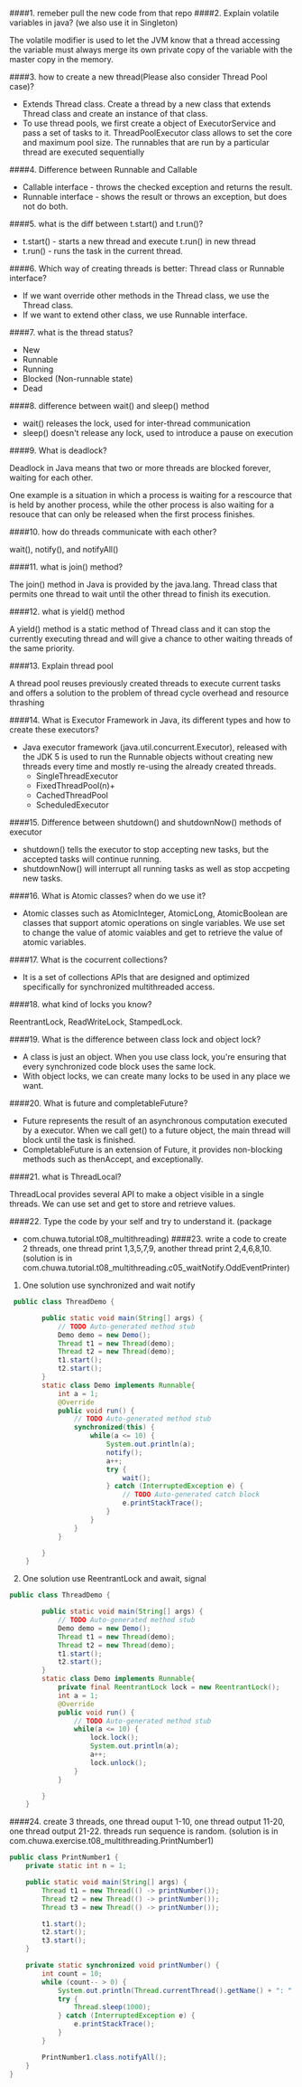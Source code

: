 ####1. remeber pull the new code from that repo
####2. Explain volatile variables in java? (we also use it in Singleton)

The volatile modifier is used to let the JVM know that a thread accessing the variable must always merge its own private copy of the variable with the master copy in the memory.

####3. how to create a new thread(Please also consider Thread Pool case)?

* Extends Thread class. Create a thread by a new class that extends Thread class and create an instance of that class.
* To use thread pools, we first create a object of ExecutorService and pass a set of tasks to it. ThreadPoolExecutor class allows to set the core and maximum pool size. The runnables that are run by a particular thread are executed sequentially

####4. Difference between Runnable and Callable

* Callable interface - throws the checked exception and returns the result. 
* Runnable interface - shows the result or throws an exception, but does not do both.

####5. what is the diff between t.start() and t.run()?

* t.start() - starts a new thread and execute t.run() in new thread
* t.run() - runs the task in the current thread.

####6. Which way of creating threads is better: Thread class or Runnable interface?

* If we want override other methods in the Thread class, we use the Thread class.
* If we want to extend other class, we use Runnable interface.

####7. what is the thread status?

* New
* Runnable
* Running
* Blocked (Non-runnable state)
* Dead

####8. difference between wait() and sleep() method

* wait() releases the lock, used for inter-thread communication 
* sleep() doesn't release any lock, used to introduce a pause on execution

####9. What is deadlock?

Deadlock in Java means that two or more threads are blocked forever, waiting for each other.

One example is a situation in which a process is waiting for a rescource that is held by another process, while the other process is also waiting for a resouce that can only be released when the first process finishes.

####10. how do threads communicate with each other?

wait(), notify(), and notifyAll()

####11. what is join() method?

The join() method in Java is provided by the java.lang. Thread class that permits one thread to wait until the other thread to finish its execution.

####12. what is yield() method

A yield() method is a static method of Thread class and it can stop the currently executing thread and will give a chance to other waiting threads of the same priority.

####13. Explain thread pool

A thread pool reuses previously created threads to execute current tasks and offers a solution to the problem of thread cycle overhead and resource thrashing

####14. What is Executor Framework in Java, its different types and how to create these executors?

* Java executor framework (java.util.concurrent.Executor), released with the JDK 5 is used to run the Runnable objects without creating new threads every time and mostly re-using the already created threads. 
  * SingleThreadExecutor
  * FixedThreadPool(n)+
  * CachedThreadPool
  * ScheduledExecutor

####15. Difference between shutdown() and shutdownNow() methods of executor

* shutdown() tells the executor to stop accepting new tasks, but the accepted tasks will continue running.
* shutdownNow() will interrupt all running tasks as well as stop accpeting new tasks.

####16. What is Atomic classes? when do we use it?

* Atomic classes such as AtomicInteger, AtomicLong, AtomicBoolean are classes that support atomic operations on single variables. We use set to change the value of atomic vaiables and get to retrieve the value of atomic variables.

####17. What is the cocurrent collections?

* It is a set of collections APIs that are designed and optimized specifically for synchronized multithreaded access.

####18. what kind of locks you know?

ReentrantLock, ReadWriteLock, StampedLock.

####19. What is the difference between class lock and object lock?

* A class is just an object. When you use class lock, you're ensuring that every synchronized code block uses the same lock.
* With object locks, we can create many locks to be used in any place we want.

####20. What is future and completableFuture?

* Future represents the result of an asynchronous computation executed by a executor. When we call get() to a future object, the main thread will block until the task is finished.
* CompletableFuture is an extension of Future, it provides non-blocking methods such as thenAccept, and exceptionally.

####21. what is ThreadLocal?

ThreadLocal provides several API to make a object visible in a single threads. We can use set and get to store and retrieve values.

####22. Type the code by your self and try to understand it. (package
* com.chuwa.tutorial.t08_multithreading)
####23. write a code to create 2 threads, one thread print 1,3,5,7,9, another thread print 2,4,6,8,10. (solution is in com.chuwa.tutorial.t08_multithreading.c05_waitNotify.OddEventPrinter)
1. One solution use synchronized and wait notify

```Java
 public class ThreadDemo {

        public static void main(String[] args) {
            // TODO Auto-generated method stub
            Demo demo = new Demo();
            Thread t1 = new Thread(demo);
            Thread t2 = new Thread(demo);
            t1.start();
            t2.start();
        }
        static class Demo implements Runnable{
            int a = 1;
            @Override
            public void run() {
                // TODO Auto-generated method stub
                synchronized(this) {
                    while(a <= 10) {
                        System.out.println(a);
                        notify();
                        a++;
                        try {
                            wait();
                        } catch (InterruptedException e) {
                            // TODO Auto-generated catch block
                            e.printStackTrace();
                        }
                    }
                }
            }

        }
    }
```

2. One solution use ReentrantLock and await, signal

```java
public class ThreadDemo {

        public static void main(String[] args) {
            // TODO Auto-generated method stub
            Demo demo = new Demo();
            Thread t1 = new Thread(demo);
            Thread t2 = new Thread(demo);
            t1.start();
            t2.start();
        }
        static class Demo implements Runnable{
            private final ReentrantLock lock = new ReentrantLock();
            int a = 1;
            @Override
            public void run() {
                // TODO Auto-generated method stub
                while(a <= 10) {
                    lock.lock();
                    System.out.println(a);
                    a++;
                    lock.unlock();
                }
            }

        }
    }
```

####24. create 3 threads, one thread ouput 1-10, one thread output 11-20, one thread output 21-22. threads run sequence is random. (solution is in com.chuwa.exercise.t08_multithreading.PrintNumber1)

```java
public class PrintNumber1 {
    private static int n = 1;

    public static void main(String[] args) {
        Thread t1 = new Thread(() -> printNumber());
        Thread t2 = new Thread(() -> printNumber());
        Thread t3 = new Thread(() -> printNumber());

        t1.start();
        t2.start();
        t3.start();
    }

    private static synchronized void printNumber() {
        int count = 10;
        while (count-- > 0) {
            System.out.println(Thread.currentThread().getName() + ": " + n++);
            try {
                Thread.sleep(1000);
            } catch (InterruptedException e) {
                e.printStackTrace();
            }
        }

        PrintNumber1.class.notifyAll();
    }
}
```